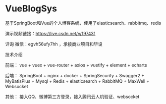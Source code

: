 # VueBlogSys
基于SpringBoot和Vue的个人博客系统，使用了elasticsearch、rabbitmq、redis

演示视频链接：https://live.csdn.net/v/197431

详询 微信：egvh56ufy7hh ，承接商业项目和毕设

技术介绍

前端： vue + vuex + vue-router + axios + vuetify + element + echarts

后端： SpringBoot + nginx + docker + SpringSecurity + Swagger2 + MyBatisPlus + Mysql + Redis + elasticsearch + RabbitMQ + MaxWell + Websocket

其他： 接入QQ，微博第三方登录，接入腾讯云人机验证、websocket

